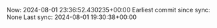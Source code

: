 Now: 2024-08-01 23:36:52.430235+00:00 Earliest commit since sync: None Last sync: 2024-08-01 19:30:38+00:00
